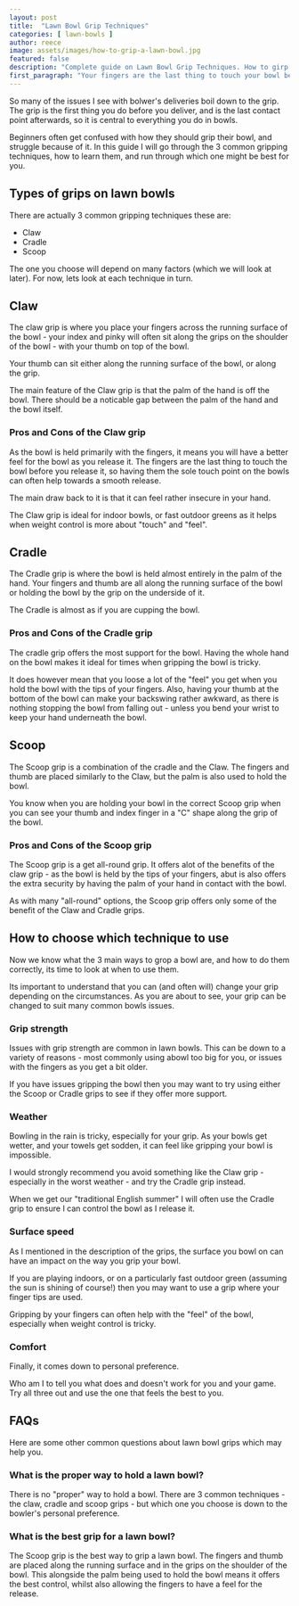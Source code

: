 ```yaml
---
layout: post
title:  "Lawn Bowl Grip Techniques"
categories: [ lawn-bowls ]
author: reece
image: assets/images/how-to-grip-a-lawn-bowl.jpg
featured: false
description: "Complete guide on Lawn Bowl Grip Techniques. How to girp a lawn bowl for outdoor and indoor bowls."
first_paragraph: "Your fingers are the last thing to touch your bowl before it heads up the rink. Therefore your grip is critical in maintaining control of your bowl during delivery."
---
```


So many of the issues I see with bolwer's deliveries boil down to the grip. The grip is the first thing you do before you deliver, and is the last contact point afterwards, so it is central to everything you do in bowls.

Beginners often get confused with how they should grip their bowl, and struggle because of it. In this guide I will go through the 3 common gripping techniques, how to learn them, and run through which one might be best for you.

## Types of grips on lawn bowls

There are actually 3 common gripping techniques these are:

- Claw
- Cradle
- Scoop

The one you choose will depend on many factors (which we will look at later). For now, lets look at each technique in turn.

## Claw

The claw grip is where you place your fingers across the running surface of the bowl - your index and pinky will often sit along the grips on the shoulder of the bowl - with your thumb on top of the bowl.

Your thumb can sit either along the running surface of the bowl, or along the grip.

The main feature of the Claw grip is that the palm of the hand is off the bowl. There should be a noticable gap between the palm of the hand and the bowl itself.

### Pros and Cons of the Claw grip

As the bowl is held primarily with the fingers, it means you will have a better feel for the bowl as you release it. The fingers are the last thing to touch the bowl before you release it, so having them the sole touch point on the bowls can often help towards a smooth release.

The main draw back to it is that it can feel rather insecure in your hand. 

The Claw grip is ideal for indoor bowls, or fast outdoor greens as it helps when weight control is more about "touch" and "feel".

## Cradle

The Cradle grip is where the bowl is held almost entirely in the palm of the hand. Your fingers and thumb are all along the running surface of the bowl or holding the bowl by the grip on the underside of it.

The Cradle is almost as if you are cupping the bowl.

### Pros and Cons of the Cradle grip

The cradle grip offers the most support for the bowl. Having the whole hand on the bowl makes it ideal for times when gripping the bowl is tricky.

It does however mean that you loose a lot of the "feel" you get when you hold the bowl with the tips of your fingers. Also, having your thumb at the bottom of the bowl can make your backswing rather awkward, as there is nothing stopping the bowl from falling out - unless you bend your wrist to keep your hand underneath the bowl.

## Scoop

The Scoop grip is a combination of the cradle and the Claw. The fingers and thumb are placed similarly to the Claw, but the palm is also used to hold the bowl.

You know when you are holding your bowl in the correct Scoop grip when you can see your thumb and index finger in a "C" shape along the grip of the bowl.

### Pros and Cons of the Scoop grip

The Scoop grip is a get all-round grip. It offers alot of the benefits of the claw grip - as the bowl is held by the tips of your fingers, abut is also offers the extra security by having the palm of your hand in contact with the bowl.

As with many "all-round" options, the Scoop grip offers only some of the benefit of the Claw and Cradle grips.

## How to choose which technique to use

Now we know what the 3 main ways to grop a bowl are, and how to do them correctly, its time to look at when to use them.

Its important to understand that you can (and often will) change your grip depending on the circumstances. As you are about to see, your grip can be changed to suit many common bowls issues.

### Grip strength

Issues with grip strength are common in lawn bowls. This can be down to a variety of reasons - most commonly using abowl too big for you, or issues with the fingers as you get a bit older.

If you have issues gripping the bowl then you may want to try using either the Scoop or Cradle grips to see if they offer more support.

### Weather

Bowling in the rain is tricky, especially for your grip. As your bowls get wetter, and your towels get sodden, it can feel like gripping your bowl is impossible.

I would strongly recommend you avoid something like the Claw grip - especially in the worst weather - and try the Cradle grip instead.

When we get our "traditional English summer" I will often use the Cradle grip to ensure I can control the bowl as I release it.

### Surface speed

As I mentioned in the description of the grips, the surface you bowl on can have an impact on the way you grip your bowl.

If you are playing indoors, or on a particularly fast outdoor green (assuming the sun is shining of course!) then you may want to use a grip where your finger tips are used.

Gripping by your fingers can often help with the "feel" of the bowl, especially when weight control is tricky.

### Comfort

Finally, it comes down to personal preference.


Who am I to tell you what does and doesn't work for you and your game. Try all three out and use the one that feels the best to you.

## FAQs

Here are some other common questions about lawn bowl grips which may help you.

### What is the proper way to hold a lawn bowl?

There is no "proper" way to hold a bowl. There are 3 common techniques - the claw, cradle and scoop grips - but which one you choose is down to the bowler's personal preference.

### What is the best grip for a lawn bowl?

The Scoop grip is the best way to grip a lawn bowl. The fingers and thumb are placed along the running surface and in the grips on the shoulder of the bowl. This alongside the palm being used to hold the bowl means it offers the best control, whilst also allowing the fingers to have a feel for the release.
